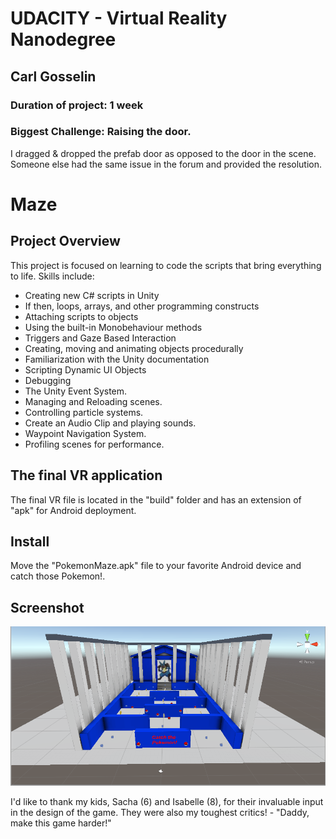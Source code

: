 # UDACITY - Virtual Reality Nanodegree
## Carl Gosselin
### Duration of project:  1 week
### Biggest Challenge:  Raising the door.  
I dragged & dropped the prefab door as opposed to the door in the scene.  
Someone else had the same issue in the forum and provided the resolution.

# Maze

## Project Overview

This project is focused on learning to code the scripts that bring everything to life. Skills include:

- Creating new C# scripts in Unity
- If then, loops, arrays, and other programming constructs
- Attaching scripts to objects
- Using the built-in Monobehaviour methods
- Triggers and Gaze Based Interaction
- Creating, moving and animating objects procedurally
- Familiarization with the Unity documentation
- Scripting Dynamic UI Objects
- Debugging
- The Unity Event System.
- Managing and Reloading scenes.
- Controlling particle systems.
- Create an Audio Clip and playing sounds.
- Waypoint Navigation System.
- Profiling scenes for performance.


## The final VR application

The final VR file is located in the "build" folder and has an extension of "apk" for Android deployment.

## Install

Move the "PokemonMaze.apk" file to your favorite Android device and catch those Pokemon!.

## Screenshot

<p align="center">
<img src="Screenshots/Maze.png" width="1000">
</p>

I'd like to thank my kids, Sacha (6) and Isabelle (8), for their invaluable input in the design of the game.  They were also my toughest critics! - "Daddy, make this game harder!"



